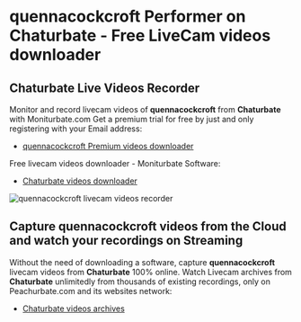# quennacockcroft Performer on Chaturbate - Free LiveCam videos downloader

## Chaturbate Live Videos Recorder

Monitor and record livecam videos of **quennacockcroft** from **Chaturbate** with Moniturbate.com
Get a premium trial for free by just and only registering with your Email address:
* [quennacockcroft Premium videos downloader](https://moniturbate.com/request-demo-licence-key.html)

Free livecam videos downloader - Moniturbate Software:
* [Chaturbate videos downloader](https://moniturbate.com/moniturbate-download-software.html)

![quennacockcroft livecam videos recorder](https://peachurnet.com/templates/moniturbate-software.png)


## Capture quennacockcroft videos from the Cloud and watch your recordings on Streaming

Without the need of downloading a software, capture **quennacockcroft** livecam videos from **Chaturbate** 100% online.
Watch Livecam archives from **Chaturbate** unlimitedly from thousands of existing recordings, only on Peachurbate.com and its websites network:
* [Chaturbate videos archives](https://peachurnet.com/)